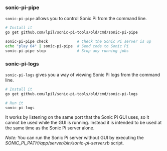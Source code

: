 ### sonic-pi-pipe

`sonic-pi-pipe` allows you to control Sonic Pi from the command line.

```sh
# Install it
go get github.com/lpil/sonic-pi-tools/old/cmd/sonic-pi-pipe

sonic-pi-pipe check             # Check the Sonic Pi server is up
echo "play 64" | sonic-pi-pipe  # Send code to Sonic Pi
sonic-pi-pipe stop              # Stop any running jobs
```



### sonic-pi-logs

`sonic-pi-logs` gives you a way of viewing Sonic Pi logs from the command
line.

```sh
# Install it
go get github.com/lpil/sonic-pi-tools/old/cmd/sonic-pi-logs

# Run it
sonic-pi-logs
```

It works by listening on the same port that the Sonic Pi GUI uses, so it
cannot be used while the GUI is running. Instead it is intended to be used
at the same time as the Sonic Pi server alone.

*Note:* You can run the Sonic Pi server without GUI by executing the *SONIC_PI_PATH/app/server/bin/sonic-pi-server.rb* script.
